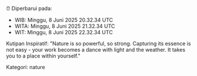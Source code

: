 ⏰ Diperbarui pada:
- WIB: Minggu, 8 Juni 2025 20.32.34 UTC
- WITA: Minggu, 8 Juni 2025 21.32.34 UTC
- WIT: Minggu, 8 Juni 2025 22.32.34 UTC

Kutipan Inspiratif:
"Nature is so powerful, so strong. Capturing its essence is not easy - your work becomes a dance with light and the weather. It takes you to a place within yourself."


Kategori: nature

